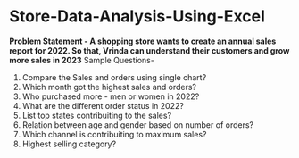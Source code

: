 # Store-Data-Analysis-Using-Excel

**Problem Statement - A shopping store wants to create an annual sales report
for 2022. So that, Vrinda can understand their customers and grow more sales in 2023**
Sample Questions-
1. Compare the Sales and orders using single chart?
2. Which month got the highest sales and orders?
3. Who purchased more - men or women in 2022?
4. What are the different order status in 2022?
5. List top states contribuiting to the sales?
6. Relation between age and gender based on number of orders?
7. Which channel is contribuiting to maximum sales?
8. Highest selling category?

